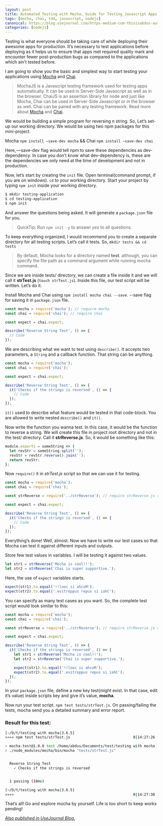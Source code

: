 ```yaml
---
layout: post
title: Automated Testing with Mocha, Guide for Testing Javascript Apps
tags: [mocha, chai, tdd, javascript, nodejs]
canonical: https://blog.usejournal.com/https-medium-com-thisisabdus-automated-testing-with-mocha-beginners-guide-for-testing-javascript-apps-45aa67dc3352
categories: [nodejs]
---
```


Testing is what everyone should be taking care of while deploying their awesome apps for production. It’s necessary to test applications before deploying as it helps us to ensure that apps met required quality mark and encounter fewer post-production bugs as compared to the applications which ain’t tested before.

I am going to show you the basic and simplest way to start testing your applications using [Mocha](https://mochajs.org/) and [Chai](https://chaijs.com/).

> MochaJS is a Javascript testing framework used for testing apps automatically. It can be used in Server-Side Javascript as well as in the browser. ChaiJS is an assertion library for node and just like Mocha, Chai can be used in Server-Side Javascript or in the browser as well. Chai can be paired with any testing framework. Read more about [Mocha](https://mochajs.org/) and [Chai](https://chaijs.com/).

We would be building a simple program for reversing n string. So, Let’s set-up our working directory. We would be using two npm packages for this mini-project.

Mocha `npm install —save-dev mocha` && Chai `npm install —save-dev chai`

Here, — save-dev flag would tell npm to save these dependencies as dev-dependency. In case you don’t know what dev-dependency is, these are the dependencies we only need at the time of development and not in production.

Now, let’s start by creating the `init` file. Open terminal(command prompt, if you are on windows). `cd` to your working directory. Start your project by typing `npm init` inside your working directory.

```sh
$ mkdir testing-application
$ cd testing-application
$ npm init
```

And answer the questions being asked. It will generate a `package.json` file for you.

> QuickTip: Run `npm init -y` to answer _yes_ to all questions.

To keep everything organized, I would recommend you to create a separate directory for all testing scripts. Let’s call it tests. So, `mkdir tests && cd tests`

> By default, Mocha looks for a directory named **test**. although, you can specify the file path as a command argument while running mocha command.

Since we are inside tests/ directory, we can create a file inside it and we will call it **strTest.js** (`touch strTest.js`). Inside this file, our test script will be written. Let’s do it.

Install Mocha and Chai using `npm install mocha chai --save`. --save flag for saving it in `package.json` file.

```js
const mocha = require('mocha'); // require mocha
const chai = require('chai'); // require chai

const expect = chai.expect;

describe('Reverse String Test', () => {
  // Code
});
```

We are describing what we want to test using `describe()`. It accepts two parameters, a `String` and a callback function. That string can be anything.

```js
const mocha = require('mocha');
const chai = require('chai');

const expect = chai.expect;

describe('Reverse String Test', () => {
  it('Checks if the strings is reversed', () => {
    // Code
  });
});
```

`it()` used to describe what feature would be tested in that code-block. You are allowed to write nested `describe()` and `it()`.

Now write the function you wanna test. In this case, it would be the function to reverse a string. We will create this file in project root directory and not in the test/ directory. Call it **strReverse.js**. So, it would be something like this:

```js
module.exports = someString => {
  let revStr = someString.split('');
  revStr = revStr.reverse().join('');
  return revStr;
};
```

Now `require()` it in _strTest.js_ script so that we can use it for testing.

```js
const mocha = require('mocha');
const chai = require('chai');

const strReverse = require('../strReverse'); // require strReverse.js script

const expect = chai.expect;

describe('Reverse String Test', () => {
  it('Checks if the strings is reversed', () => {
    // Code
  });
});
```

Everything’s done! Well, almost. Now we have to write our test cases so that Mocha can test it against different inputs and outputs.

Store few test values in variables. I will be testing it against two values.

```js
let str1 = strReverse('Mocha is cool!!');
let str2 = strReverse('Chai is super supportive.');
```

Here, the use of `expect` variables starts.

```js
expect(str1).to.equal('!!looc si ahcoM');
expect(str2).to.equal('.evitroppus repus si iahC');
```

You can specify as many test cases as you want. So, the complete test script would look similar to this:

```js
const mocha = require('mocha');
const chai = require('chai');

const strReverse = require('../strReverse'); // require strReverse.js script

const expect = chai.expect;

describe('Reverse String Test', () => {
  it('Checks if the strings is reversed', () => {
    let str1 = strReverse('Mocha is cool!!');
    let str2 = strReverse('Chai is super supportive.');

    expect(str1).to.equal('!!looc si ahcoM');
    expect(str2).to.equal('.evitroppus repus si iahC');
  });
});
```

In your `package.json` file, define a new key test(might exist. In that case, edit it’s value) inside scripts key and give it’s value, **mocha**.

Now run your test script. `npm test tests/strTest.js`. On passing/failing the tests, mocha send you a detailed summary and error report.

### Result for this test:

```sh
[~/D/t/testing with mocha|3.6.5]
»»»» npm test tests/strTest.js                             0|14:27:26

> mocha-test@1.0.0 test /home/abdus/Documents/test/testing with mocha
> ./node_modules/mocha/bin/mocha "tests/strTest.js"


  Reverse String Test
    ✓ Checks if the strings is reversed


  1 passing (18ms)

[~/D/t/testing with mocha|3.6.5]
»»»»                                                       0|14:27:30
```

That’s all! Go and explore mocha by yourself. Life is too short to keep works pending!

<u><i>Also published in <a href='https://blog.usejournal.com/https-medium-com-thisisabdus-automated-testing-with-mocha-beginners-guide-for-testing-javascript-apps-45aa67dc3352'>UseJournal Blog</a>.</i></u>